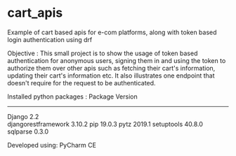 # cart_apis
Example of cart based apis for e-com platforms, along with token based login authentication using drf

Objective : This small project is to show the usage of token based authentication for anonymous users, signing them in and using the token to authorize them over other apis such as fetching their cart's information, updating their cart's information etc. It also illustrates one endpoint that doesn't require for the request to be authenticated.

Installed python packages : 
Package             Version
------------------- -------
Django              2.2    
djangorestframework 3.10.2 
pip                 19.0.3 
pytz                2019.1 
setuptools          40.8.0 
sqlparse            0.3.0  

Developed using:
PyCharm CE
